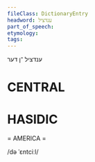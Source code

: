 ```yaml
---
fileClass: DictionaryEntry
headword: ענדציל
part_of_speech: 
etymology: 
tags: 
---
```

ענדציל
־ן
דער

CENTRAL
========

HASIDIC
=======
= AMERICA = 

/də ˈɛntciːl/